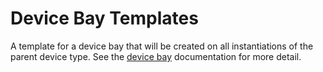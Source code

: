 # Device Bay Templates

A template for a device bay that will be created on all instantiations of the parent device type. See the [device bay](./devicebay.md) documentation for more detail.

